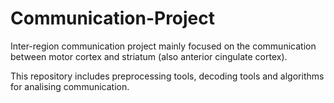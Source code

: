 # Communication-Project

Inter-region communication project mainly focused on the communication between motor cortex and striatum (also anterior cingulate cortex).

This repository includes preprocessing tools, decoding tools and algorithms for analising communication.

